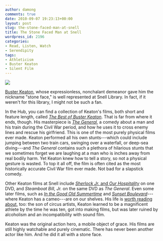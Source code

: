 ```yaml
---
author: damong
comments: true
date: 2010-09-07 19:23:13+00:00
layout: post
slug: the-stone-faced-man-at-snell
title: The Stone Faced Man at Snell
wordpress_id: 2196
categories:
- Read, Listen, Watch
- Serendipity
tags:
- Athleticism
- Buster Keaton
- Silent Film
---
```


![](http://blogs.wickedlocal.com/babinsmovies/files/2009/10/Buster-Keaton.gif)

[Buster Keaton](http://en.wikipedia.org/wiki/Buster_Keaton), whose expressionless, nonchalant demeanor gave him the nickname "stone face," is well represented at Snell Library. In fact, if it weren't for this library, I might not be such a fan.

In the Hub, you can find a collection of Keaton's films, both short and feature length, called _[The Best of Buster Keaton](http://nucat.lib.neu.edu/search~S13?/XBuster+Keaton&SORT=D/XBuster+Keaton&SORT=D&SUBKEY=Buster%20Keaton/1%2C28%2C28%2CE/frameset&FF=XBuster+Keaton&SORT=D&1%2C1%2C)_. That is far from where it ends, though. His masterpiece is _[The General](http://nucat.lib.neu.edu/search~S13?/XBuster+Keaton&SORT=D/XBuster+Keaton&SORT=D&SUBKEY=Buster%20Keaton/1%2C28%2C28%2CE/frameset&FF=XBuster+Keaton&SORT=D&3%2C3%2C)_, a comedy about a man and his train during the Civil War period, and how he uses it to cross enemy lines and rescue his girlfriend. This is one of the most purely physical films ever made. Keaton performed all his own stunts---which could include jumping between two train cars, swinging over a waterfall, or deep-sea diving---and _The General_ contains such a plethora of hilarious stunts that we sometimes forget we are laughing at a man who is inches away from real bodily harm. Yet Keaton knew how to tell a story, so not a physical gesture is wasted. To top it all off, the film is often cited as the most historically accurate Civil War film ever made. Not bad for a slapstick comedy.

Other Keaton films at Snell include [_Sherlock Jr._ and _Our Hospitality_](http://nucat.lib.neu.edu/search~S13?/XBuster+Keaton&SORT=D/XBuster+Keaton&SORT=D&SUBKEY=Buster%20Keaton/1%2C28%2C28%2CE/frameset&FF=XBuster+Keaton&SORT=D&8%2C8%2C#) on one DVD, and _Steamboat Bill, Jr._ on the same DVD as _The General_. Even some later films, such as [_In the Good Old Summertime_](http://nucat.lib.neu.edu/search~S13?/XBuster+Keaton&SORT=D/XBuster+Keaton&SORT=D&SUBKEY=Buster%20Keaton/1%2C28%2C28%2CE/frameset&FF=XBuster+Keaton&SORT=D&13%2C13%2C) and [_Sunset Boulevard_](http://nucat.lib.neu.edu:80/record=b1667284~S13)---where Keaton has a cameo---are on our shelves. His life is [worth reading about](http://nucat.lib.neu.edu/search~S13?/XBuster+Keaton&SORT=D/XBuster+Keaton&SORT=D&SUBKEY=Buster%20Keaton/1%2C28%2C28%2CE/frameset&FF=XBuster+Keaton&SORT=D&2%2C2%2C), too: the son of circus artists, Keaton learned to be a magnificent athlete by the time he was ten, got into making films, but was later ruined by alcoholism and an incompatibility with sound film.

Keaton was the original action hero, a mobile object of grace. His films are still highly watchable and purely cinematic. There has never been another actor like him. And he did it all with a stone face.
